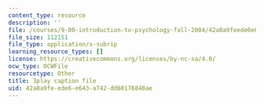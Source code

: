 ```yaml
---
content_type: resource
description: ''
file: /courses/9-00-introduction-to-psychology-fall-2004/42a8a9feede6e643a742dd60176848ae_10507.srt
file_size: 112151
file_type: application/x-subrip
learning_resource_types: []
license: https://creativecommons.org/licenses/by-nc-sa/4.0/
ocw_type: OCWFile
resourcetype: Other
title: 3play caption file
uid: 42a8a9fe-ede6-e643-a742-dd60176848ae
---
```

